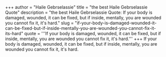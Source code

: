 +++
author = "Haile Gebrselassie"
title = "the best Haile Gebrselassie Quote"
description = "the best Haile Gebrselassie Quote: If your body is damaged, wounded, it can be fixed, but if inside, mentally, you are wounded you cannot fix it, it's hard."
slug = "if-your-body-is-damaged-wounded-it-can-be-fixed-but-if-inside-mentally-you-are-wounded-you-cannot-fix-it-its-hard"
quote = '''If your body is damaged, wounded, it can be fixed, but if inside, mentally, you are wounded you cannot fix it, it's hard.'''
+++
If your body is damaged, wounded, it can be fixed, but if inside, mentally, you are wounded you cannot fix it, it's hard.
